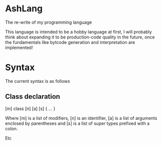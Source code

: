 # AshLang
The re-write of my programming language

This language is intended to be a hobby language at first, I will probably think about expanding it to be production-code quality in the future, once the fundamentals like bytcode generation and interpretation are implemented!

# Syntax
The current syntax is as follows

## Class declaration
[m] class [n] [a] [s] { ... }

Where [m] is a list of modifiers, [n] is an identifier, [a] is a list of arguments enclosed by parentheses and [s] is a list of super types prefixed with a colon.

Etc
